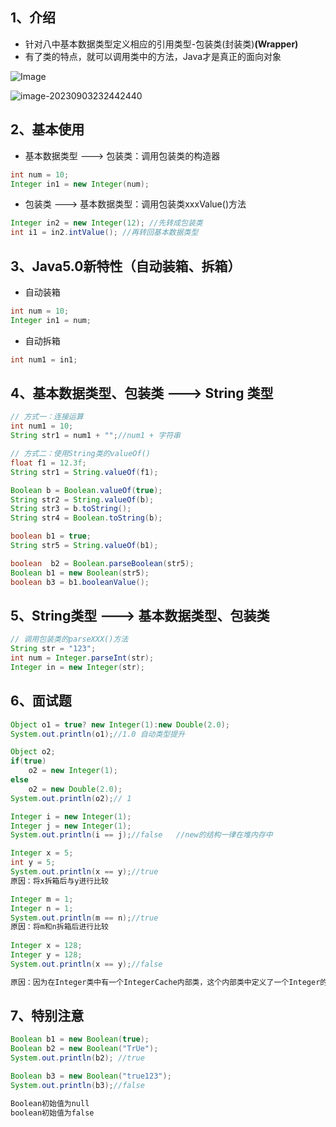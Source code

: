 ## 1、介绍

- 针对八中基本数据类型定义相应的引用类型-包装类(封装类)**(Wrapper)**
- 有了类的特点，就可以调用类中的方法，Java才是真正的面向对象

![Image](https://zcw-typora.oss-cn-nanjing.aliyuncs.com/Image.png)

![image-20230903232442440](https://zcw-typora.oss-cn-nanjing.aliyuncs.com/image-20230903232442440.png)





## 2、基本使用

- 基本数据类型 ---> 包装类：调用包装类的构造器

~~~Java
int num = 10;
Integer in1 = new Integer(num);
~~~

- 包装类 ---> 基本数据类型：调用包装类xxxValue()方法

~~~Java
Integer in2 = new Integer(12); //先转成包装类
int i1 = in2.intValue(); //再转回基本数据类型
~~~



## 3、Java5.0新特性（自动装箱、拆箱）

- 自动装箱

~~~Java
int num = 10;
Integer in1 = num; 
~~~

- 自动拆箱

~~~Java
int num1 = in1;
~~~



## 4、基本数据类型、包装类 ---> String 类型

~~~Java
// 方式一：连接运算
int num1 = 10;
String str1 = num1 + "";//num1 + 字符串

// 方式二：使用String类的valueOf()
float f1 = 12.3f;
String str1 = String.valueOf(f1);

Boolean b = Boolean.valueOf(true);
String str2 = String.valueOf(b);
String str3 = b.toString();
String str4 = Boolean.toString(b);

boolean b1 = true;
String str5 = String.valueOf(b1);

boolean  b2 = Boolean.parseBoolean(str5);
Boolean b1 = new Boolean(str5);
boolean b3 = b1.booleanValue();
~~~



## 5、String类型 ---> 基本数据类型、包装类

~~~Java
// 调用包装类的parseXXX()方法
String str = "123";
int num = Integer.parseInt(str);
Integer in = new Integer(str);
~~~



## 6、面试题

~~~Java
Object o1 = true? new Integer(1):new Double(2.0);
System.out.println(o1);//1.0 自动类型提升

Object o2;
if(true)
    o2 = new Integer(1);
else
    o2 = new Double(2.0);
System.out.println(o2);// 1
~~~

~~~Java
Integer i = new Integer(1);
Integer j = new Integer(1);
System.out.println(i == j);//false   //new的结构一律在堆内存中

Integer x = 5;
int y = 5;
System.out.println(x == y);//true
原因：将x拆箱后与y进行比较

Integer m = 1;
Integer n = 1;
System.out.println(m == n);//true
原因：将m和n拆箱后进行比较
         
Integer x = 128;
Integer y = 128;
System.out.println(x == y);//false

原因：因为在Integer类中有一个IntegerCache内部类，这个内部类中定义了一个Integer的缓存数组，这个数组是从-128-127，如果我们使用自动装箱的方式，给Integer赋值的范围在-128-127时，直接将这个数组中的这个数的地址拿来就可以了，不用再new了，所以m、n的值相同，主要是提高效率。当超出这个范围后，就需要new一个Integer，这时就不相同了。
~~~



## 7、特别注意

~~~Java
Boolean b1 = new Boolean(true);
Boolean b2 = new Boolean("TrUe");
System.out.println(b2); //true

Boolean b3 = new Boolean("true123");
System.out.println(b3);//false

Boolean初始值为null
boolean初始值为false
~~~



















